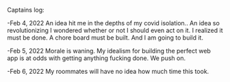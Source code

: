 Captains log:

-Feb 4, 2022
An idea hit me in the depths of my covid isolation.. An idea so revolutionizing I wondered whether or not I should even act on it. I realized it must be done. A chore board must be built. And I am going to build it.

-Feb 5, 2022
Morale is waning. My idealism for building the perfect web app is at odds with getting anything fucking done. We push on.

-Feb 6, 2022
My roommates will have no idea how much time this took.
